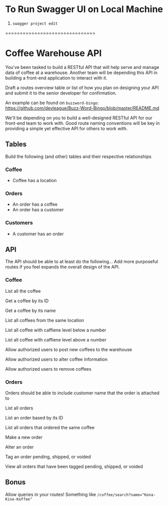 # To Run Swagger UI on Local Machine

1. `swagger project edit`



===============================

# Coffee Warehouse API

You've been tasked to build a RESTful API that will help serve and manage data of coffee at a warehouse. Another team will be depending this API in building a front-end application to interact with it.

Draft a routes overview table or list of how you plan on designing your API and submit it to the senior developer for confirmation.

An example can be found on `buzzword-bingo`: https://github.com/devleague/Buzz-Word-Bingo/blob/master/README.md

We'll be depending on you to build a well-designed RESTful API for our front-end team to work with. Good route naming conventions will be key in providing a simple yet effective API for others to work with.

## Tables

Build the following (and other) tables and their respective relationships

### Coffee
- Coffee has a location

### Orders
- An order has a coffee
- An order has a customer


### Customers
- A customer has an order


## API

The API should be able to at least do the following... Add more purposeful routes if you feel expands the overall design of the API.

### Coffee
List all the coffee

Get a coffee by its ID

Get a coffee by its name

List all coffees from the same location

List all coffee with caffiene level below a number

List all coffee with caffiene level above a number

Allow authorized users to post new coffees to the warehouse

Allow authorized users to alter coffee information

Allow authorized users to remove coffees

### Orders
Orders should be able to include customer name that the order is attached to

List all orders

List an order based by its ID

List all orders that ordered the same coffee

Make a new order

Alter an order

Tag an order pending, shipped, or voided

View all orders that have been tagged pending, shipped, or voided

## Bonus

Allow queries in your routes! Something like `/coffee/search?name="Kona-Kine-Koffee"`
